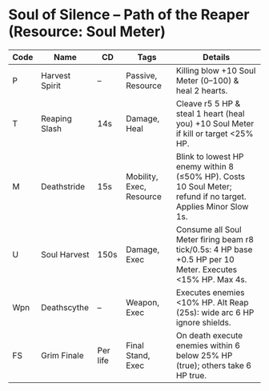 # Soul of Silence – Path of the Reaper (Resource: Soul Meter)
| Code | Name | CD | Tags | Details |
|------|------|----|------|---------|
| P | Harvest Spirit | – | Passive, Resource | Killing blow +10 Soul Meter (0–100) & heal 2 hearts. |
| T | Reaping Slash | 14s | Damage, Heal | Cleave r5 5 HP & steal 1 heart (heal you) +10 Soul Meter if kill or target <25% HP. |
| M | Deathstride | 15s | Mobility, Exec, Resource | Blink to lowest HP enemy within 8 (≤50% HP). Costs 10 Soul Meter; refund if no target. Applies Minor Slow 1s. |
| U | Soul Harvest | 150s | Damage, Exec | Consume all Soul Meter firing beam r8 tick/0.5s: 4 HP base +0.5 HP per 10 Meter. Executes <15% HP. Max 4s. |
| Wpn | Deathscythe | – | Weapon, Exec | Executes enemies <10% HP. Alt Reap (25s): wide arc 6 HP ignore shields. |
| FS | Grim Finale | Per life | Final Stand, Exec | On death execute enemies within 6 below 25% HP (true); others take 6 HP true. |

